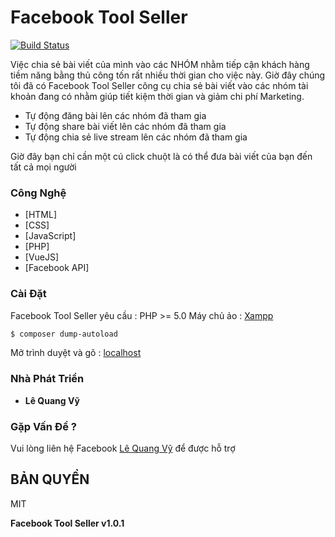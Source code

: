 # Facebook Tool Seller

[![Build Status](https://travis-ci.org/joemccann/dillinger.svg?branch=master)](https://travis-ci.org/joemccann/dillinger)

Việc chia sẻ bài viết của mình vào các NHÓM nhằm tiếp cận khách hàng tiềm năng bằng thủ công tốn rất nhiều thời gian cho việc này. Giờ đây chúng tôi đã có Facebook Tool Seller công cụ chia sẻ bài viết vào các nhóm tài khoản đang có nhằm giúp tiết kiệm thời gian và giảm chi phí Marketing.

  - Tự động đăng bài lên các nhóm đã tham gia
  - Tự động share bài viết lên các nhóm đã tham gia
  - Tự động chia sẻ live stream lên các nhóm đã tham gia

Giờ đây bạn chỉ cần một cú click chuột là có thể đưa bài viết của bạn đến tất cả mọi người

### Công Nghệ


* [HTML] 
* [CSS] 
* [JavaScript] 
* [PHP] 
* [VueJS] 
* [Facebook API] 


### Cài Đặt

Facebook Tool Seller yêu cầu :
PHP >= 5.0
Máy chủ ảo : [ Xampp ](https://www.apachefriends.org/index.html)  

```sh
$ composer dump-autoload
```
Mở trình duyệt và gõ : [localhost](http://localhost])
### Nhà Phát Triển

- **Lê Quang Vỹ**

### Gặp Vấn Đề ?
 
 Vui lòng liên hệ Facebook [Lê Quang Vỹ](https://facebook.com/sven307) để được hỗ trợ

BẢN QUYỀN
----

MIT


**Facebook Tool Seller v1.0.1**

